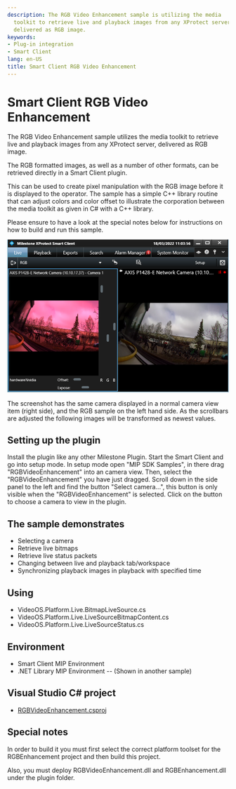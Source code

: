 ```yaml
---
description: The RGB Video Enhancement sample is utilizing the media
  toolkit to retrieve live and playback images from any XProtect server,
  delivered as RGB image.
keywords:
- Plug-in integration
- Smart Client
lang: en-US
title: Smart Client RGB Video Enhancement
---
```


# Smart Client RGB Video Enhancement

The RGB Video Enhancement sample utilizes the media toolkit to
retrieve live and playback images from any XProtect server, delivered as
RGB image.

The RGB formatted images, as well as a number of other formats, can be
retrieved directly in a Smart Client plugin.

This can be used to create pixel manipulation with the RGB image before
it is displayed to the operator. The sample has a simple C++ library
routine that can adjust colors and color offset to illustrate the
corporation between the media toolkit as given in C\# with a C++
library.

Please ensure to have a look at the special notes below for instructions
on how to build and run this sample.

![](rgb.png)

The screenshot has the same camera displayed in a normal camera view
item (right side), and the RGB sample on the left hand side. As the
scrollbars are adjusted the following images will be transformed as newest
values.

## Setting up the plugin

Install the plugin like any other Milestone Plugin. Start the Smart Client 
and go into setup mode. In setup mode open "MIP SDK Samples", in there drag 
"RGBVideoEnhancement" into an camera view. Then, select the "RGBVideoEnhancement" 
you have just dragged. Scroll down in the side panel to the left and find the button 
"Select camera...", this button is only visible when the "RGBVideoEnhancement" is selected.
Click on the button to choose a camera to view in the plugin. 

## The sample demonstrates

- Selecting a camera
- Retrieve live bitmaps
- Retrieve live status packets
- Changing between live and playback tab/workspace
- Synchronizing playback images in playback with specified time

## Using

- VideoOS.Platform.Live.BitmapLiveSource.cs
- VideoOS.Platform.Live.LiveSourceBitmapContent.cs
- VideoOS.Platform.Live.LiveSourceStatus.cs

## Environment

- Smart Client MIP Environment
- .NET Library MIP Environment -- (Shown in another sample)

## Visual Studio C\# project

- [RGBVideoEnhancement.csproj](javascript:clone('https://github.com/milestonesys/mipsdk-samples-plugin','src/PluginSamples.sln');)

## Special notes

In order to build it you must first select the correct platform toolset
for the RGBEnhancement project and then build this project.

Also, you must deploy RGBVideoEnhancement.dll and RGBEnhancement.dll under the plugin folder. 
